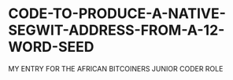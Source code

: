 # CODE-TO-PRODUCE-A-NATIVE-SEGWIT-ADDRESS-FROM-A-12-WORD-SEED
MY ENTRY FOR THE AFRICAN BITCOINERS JUNIOR CODER ROLE
